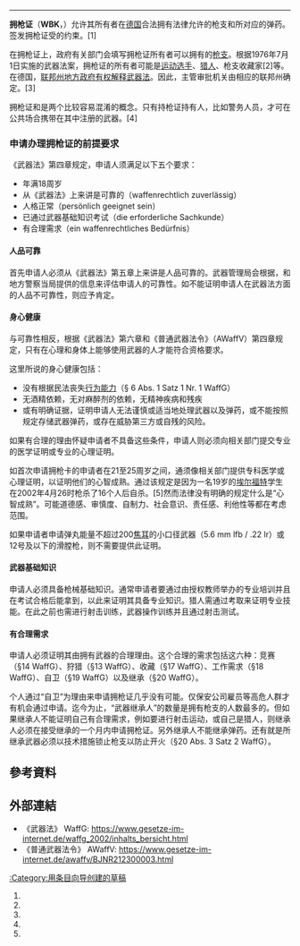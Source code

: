 -----

**拥枪证**（**WBK**，）允许其所有者在[德国](../Page/德国.md "wikilink")合法拥有法律允许的枪支和所对应的弹药。签发拥枪证受的约束。\[1\]

在拥枪证上，政府有关部门会填写拥枪证所有者可以拥有的[枪支](https://zh.wikipedia.org/wiki/枪支 "wikilink")。根据1976年7月1日实施的武器法案，拥枪证的所有者可能是[运动选手](https://zh.wikipedia.org/wiki/运动选手 "wikilink")、[猎人](https://zh.wikipedia.org/wiki/猎人 "wikilink")、枪支收藏家\[2\]等。在德国，[联邦州地方政府有权解释武器法](../Page/德國行政區劃.md "wikilink")。因此，主管审批机关由相应的联邦州确定。\[3\]

拥枪证和是两个比较容易混淆的概念。只有持枪证持有人，比如警务人员，才可在公共场合携带在其中注册的武器。\[4\]

### 申请办理拥枪证的前提要求

《武器法》第四章规定，申请人须满足以下五个要求：

  - 年满18周岁
  - 从《武器法》上来讲是可靠的（waffenrechtlich zuverlässig）
  - 人格正常（persönlich geeignet sein）
  - 已通过武器基础知识考试（die erforderliche Sachkunde）
  - 有合理需求（ein waffenrechtliches Bedürfnis）

#### 人品可靠

首先申请人必须从《武器法》第五章上来讲是人品可靠的。武器管理局会根据，和地方警察当局提供的信息来评估申请人的可靠性。如不能证明申请人在武器法方面的人品不可靠性，则应予肯定。

#### 身心健康

与可靠性相反，根据《武器法》第六章和《普通武器法令》（AWaffV）第四章规定，只有在心理和身体上能够使用武器的人才能符合资格要求。

这里所说的身心健康包括：

  - 没有根据民法丧失[行为能力](https://zh.wikipedia.org/wiki/行为能力 "wikilink")（§ 6 Abs. 1 Satz 1 Nr. 1 WaffG）
  - 无酒精依赖，无对麻醉剂的依赖，无精神疾病和残疾
  - 或有明确证据，证明申请人无法谨慎或适当地处理武器以及弹药，或不能按照规定存储武器弹药，或存在威胁第三方或自残的风险。

如果有合理的理由怀疑申请者不具备这些条件，申请人则必须向相关部门提交专业的医学证明或专业的心理证明。

如首次申请拥枪卡的申请者在21至25周岁之间，通须像相关部门提供专科医学或心理证明，以证明他们的心智成熟。通过该规定是因为一名19岁的[埃尔福特](../Page/埃尔福特.md "wikilink")学生在2002年4月26时枪杀了16个人后自杀。\[5\]然而法律没有明确的规定什么是“心智成熟”。可能道德感、审慎度、自制力、社会意识、责任感、利他性等都在考虑范围。

如果申请者申请弹丸能量不超过200[焦耳](../Page/焦耳.md "wikilink")的小口径武器（5.6 mm lfb / .22 lr）或12号及以下的滑膛枪，则不需要提供此证明。

#### 武器基础知识

申请人必须具备枪械基础知识。通常申请者要通过由授权教师举办的专业培训并且在考试合格后能拿到，以此来证明其具备专业知识。猎人需通过考取来证明专业技能。在此之前也需进行射击训练，武器操作训练并且通过射击测试。

#### 有合理需求

申请人必须证明其由拥有武器的合理理由。这个合理的需求包括这六种：竞赛（§14 WaffG）、狩猎（§13 WaffG）、收藏（§17 WaffG）、工作需求（§18 WaffG）、自卫（§19 WaffG）以及继承（§20 WaffG）。

个人通过“自卫”为理由来申请拥枪证几乎没有可能。仅保安公司雇员等高危人群才有机会通过申请。迄今为止，“武器继承人”的数量是拥有枪支的人数最多的。但如果继承人不能证明自己有合理需求，例如要进行射击运动，或自己是猎人，则继承人必须在接受继承的一个月内申请拥枪证。另外继承人不能继承弹药。还有就是所继承武器必须以技术措施锁止枪支以防止开火（§20 Abs. 3 Satz 2 WaffG）。

## 參考資料

## 外部連結

  - 《武器法》 WaffG: <https://www.gesetze-im-internet.de/waffg_2002/inhalts_bersicht.html>
  - 《普通武器法令》 AWaffV: <https://www.gesetze-im-internet.de/awaffv/BJNR212300003.html>

[:Category:用条目向导创建的草稿](https://zh.wikipedia.org/wiki/Category:用条目向导创建的草稿 "wikilink")

1.
2.
3.
4.
5.